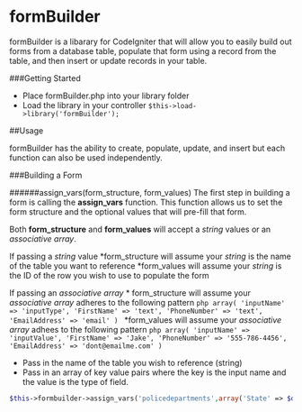 formBuilder
===========

formBuilder is a libarary for CodeIgniter that will allow you to easily build out forms from a database table, populate that form using a record from the table, and then insert or update records in your table.

###Getting Started

* Place formBuilder.php into your library folder
* Load the library in your controller ```$this->load->library('formBuilder');```


##Usage

formBuilder has the ability to create, populate, update, and insert but each function can also be used independently. 

###Building a Form

######assign_vars(form_structure, form_values)
The first step in building a form is calling the __assign_vars__ function. This function allows us to set the form structure and the optional values that will pre-fill that form.

Both __form_structure__ and __form_values__ will accept a *string* values or an *associative array*. 

If passing a *string* value
	*form_structure will assume your *string* is the name of the table you want to reference
	*form_values will assume your *string* is the ID of the row you wish to use to populate the form

If passing an *associative array*
	* form_structure will assume your *associative array* adheres to the following pattern
		```php
			array(
				'inputName' => 'inputType',
				'FirstName' => 'text',
				'PhoneNumber' => 'text',
				'EmailAddress' => 'email'
			)
		```
	*form_values will assume your *associative array* adhees to the following pattern
		```php
			array(
				'inputName' => 'inputValue',
				'FirstName' => 'Jake',
				'PhoneNumber' => '555-786-4456',
				'EmailAddress' => 'dont@emailme.com'
			)
		```

* Pass in the name of the table you wish to reference (string)
* Pass in an array of key value pairs where the key is the input name and the value is the type of field.

```php
$this->formbuilder->assign_vars('policedepartments',array('State' => $data["file_info"]["cubsData"]["Other"]["Loss Location State"],'City' => $data["file_info"]["cubsData"]["Other"]["Loss Location City"]));
``` 
